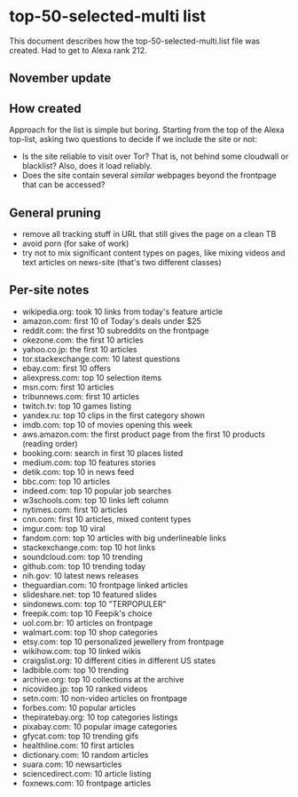# top-50-selected-multi list
This document describes how the top-50-selected-multi.list file was created. Had
to get to Alexa rank 212. 

## November update


## How created
Approach for the list is simple but boring. Starting from the top of the Alexa
top-list, asking two questions to decide if we include the site or not:
- Is the site reliable to visit over Tor? That is, not behind some cloudwall or
  blacklist? Also, does it load reliably. 
- Does the site contain several _similar_ webpages beyond the frontpage that can
  be accessed? 

## General pruning
- remove all tracking stuff in URL that still gives the page on a clean TB
- avoid porn (for sake of work)
- try not to mix significant content types on pages, like mixing videos and text
  articles on news-site (that's two different classes)

## Per-site notes
- wikipedia.org: took 10 links from today's feature article
- amazon.com: first 10 of Today's deals under $25
- reddit.com: the first 10 subreddits on the frontpage
- okezone.com: the first 10 articles
- yahoo.co.jp: the first 10 articles
- tor.stackexchange.com: 10 latest questions
- ebay.com: first 10 offers
- aliexpress.com: top 10 selection items
- msn.com: first 10 articles
- tribunnews.com: first 10 articles
- twitch.tv: top 10 games listing
- yandex.ru: top 10 clips in the first category shown
- imdb.com: top 10 of movies opening this week
- aws.amazon.com: the first product page from the first 10 products (reading order)
- booking.com: search in first 10 places listed
- medium.com: top 10 features stories
- detik.com: top 10 in news feed
- bbc.com: top 10 articles
- indeed.com: top 10 popular job searches
- w3schools.com: top 10 links left column
- nytimes.com: first 10 articles
- cnn.com: first 10 articles, mixed content types
- imgur.com: top 10 viral
- fandom.com: top 10 articles with big underlineable links
- stackexchange.com: top 10 hot links
- soundcloud.com: top 10 trending
- github.com: top 10 trending today
- nih.gov: 10 latest news releases
- theguardian.com: 10 frontpage linked articles
- slideshare.net: top 10 featured slides
- sindonews.com: top 10 "TERPOPULER"
- freepik.com: top 10 Feepik's choice
- uol.com.br: 10 articles on frontpage
- walmart.com: top 10 shop categories
- etsy.com: top 10 personalized jewellery from frontpage
- wikihow.com: top 10 linked wikis
- craigslist.org: 10 different cities in different US states
- ladbible.com: top 10 trending
- archive.org: top 10 collections at the archive
- nicovideo.jp: top 10 ranked videos
- setn.com: 10 non-video articles on frontpage
- forbes.com: 10 popular articles
- thepiratebay.org: 10 top categories listings
- pixabay.com: 10 popular image categories
- gfycat.com: top 10 trending gifs
- healthline.com: 10 first articles
- dictionary.com: 10 random articles
- suara.com: 10 newsarticles
- sciencedirect.com: 10 article listing
- foxnews.com: 10 frontpage articles